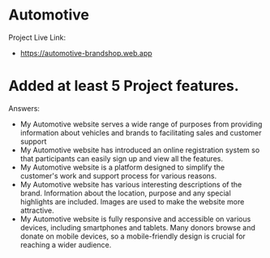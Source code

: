 # Automotive

Project Live Link:
 - https://automotive-brandshop.web.app

# Added at least 5 Project features.

Answers:
 - My Automotive website serves a wide range of purposes from providing information about vehicles and brands to facilitating sales and customer support
 - My Automotive website has introduced an online registration system so that participants can easily sign up and view all the features.
 - My Automotive website is a platform designed to simplify the customer's work and support process for various reasons.
 - My Automotive website has various interesting descriptions of the brand. Information about the location, purpose and any special highlights are included. Images are used to make the website more attractive.
 - My Automotive website is fully responsive and accessible on various devices, including smartphones and tablets. Many donors browse and donate on mobile devices, so a mobile-friendly design is crucial for reaching a wider audience.
